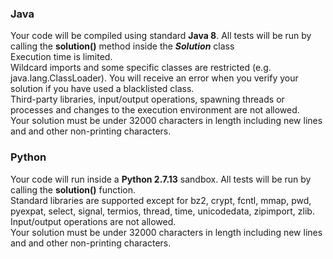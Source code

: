 ### Java

Your code will be compiled using standard **Java 8**. All tests will be run by calling the **solution()** method inside the **_Solution_** class  
Execution time is limited.  
Wildcard imports and some specific classes are restricted (e.g. java.lang.ClassLoader). You will receive an error when you verify your solution if you have used a blacklisted class.  
Third-party libraries, input/output operations, spawning threads or processes and changes to the execution environment are not allowed.  
Your solution must be under 32000 characters in length including new lines and and other non-printing characters.  

### Python
Your code will run inside a **Python 2.7.13** sandbox. All tests will be run by calling the **solution()** function.  
Standard libraries are supported except for bz2, crypt, fcntl, mmap, pwd, pyexpat, select, signal, termios, thread, time, unicodedata, zipimport, zlib.  
Input/output operations are not allowed.  
Your solution must be under 32000 characters in length including new lines and and other non-printing characters.  